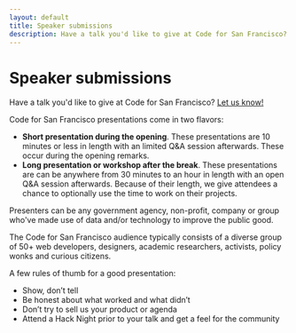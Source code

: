 ```yaml
---
layout: default
title: Speaker submissions
description: Have a talk you'd like to give at Code for San Francisco? Follow these guidelines.
---
```


# Speaker submissions

Have a talk you'd like to give at Code for San Francisco? [Let us know!](mailto:hello@codeforsanfrancisco.org)

Code for San Francisco presentations come in two flavors:

* **Short presentation during the opening**. These presentations are 10 minutes or
  less in length with an limited Q&A session afterwards. These occur during the
  opening remarks.
* **Long presentation or workshop after the break**. These presentations are can be
	anywhere from 30 minutes to an hour in length with an open Q&A session
	afterwards. Because of their length, we give attendees a chance to optionally
	use the time to work on their projects.

Presenters can be any government agency, non-profit, company or
group who've made use of data and/or technology to improve the public good.

The Code for San Francisco audience typically consists of a diverse group of
50+ web developers, designers, academic researchers, activists, policy wonks
and curious citizens.

A few rules of thumb for a good presentation:

* Show, don’t tell
* Be honest about what worked and what didn’t
* Don’t try to sell us your product or agenda
* Attend a Hack Night prior to your talk and get a feel for the community
